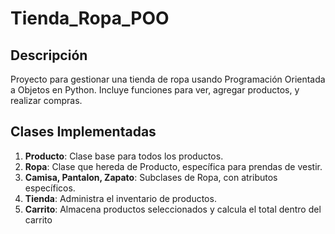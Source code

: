 # Tienda_Ropa_POO

## Descripción
Proyecto para gestionar una tienda de ropa usando Programación Orientada a Objetos en Python. Incluye funciones para ver, agregar productos, y realizar compras.

## Clases Implementadas
1. **Producto**: Clase base para todos los productos.
2. **Ropa**: Clase que hereda de Producto, específica para prendas de vestir.
3. **Camisa, Pantalon, Zapato**: Subclases de Ropa, con atributos específicos.
4. **Tienda**: Administra el inventario de productos.
5. **Carrito**: Almacena productos seleccionados y calcula el total dentro del carrito
